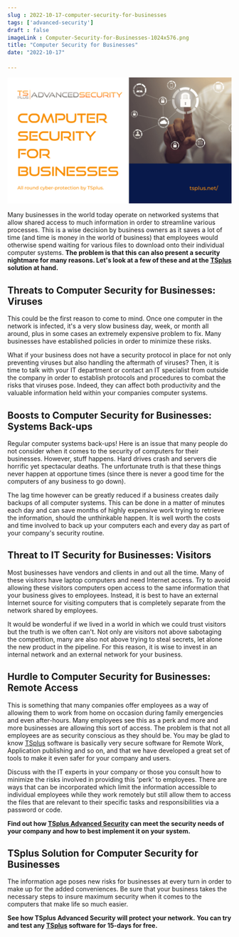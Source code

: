 ```yaml
---
slug : 2022-10-17-computer-security-for-businesses
tags: ['advanced-security']
draft : false 
imageLink : Computer-Security-for-Businesses-1024x576.png
title: "Computer Security for Businesses"
date: "2022-10-17"

---
```


[![](./images/Computer-Security-for-Businesses-1024x576.png)](https://tsplus.net/advanced-security/)

Many businesses in the world today operate on networked systems that allow shared access to much information in order to streamline various processes. This is a wise decision by business owners as it saves a lot of time (and time is money in the world of business) that employees would otherwise spend waiting for various files to download onto their individual computer systems. **The problem is that this can also present a security nightmare for many reasons. Let's look at a few of these and at the [TSplus](https://tsplus.net/advanced-security/) solution at hand.**

## Threats to Computer Security for Businesses: Viruses

This could be the first reason to come to mind. Once one computer in the network is infected, it's a very slow business day, week, or month all around, plus in some cases an extremely expensive problem to fix. Many businesses have established policies in order to minimize these risks.

What if your business does not have a security protocol in place for not only preventing viruses but also handling the aftermath of viruses? Then, it is time to talk with your IT department or contact an IT specialist from outside the company in order to establish protocols and procedures to combat the risks that viruses pose. Indeed, they can affect both productivity and the valuable information held within your companies computer systems.

## Boosts to Computer Security for Businesses: Systems Back-ups

Regular computer systems back-ups! Here is an issue that many people do not consider when it comes to the security of computers for their businesses. However, stuff happens. Hard drives crash and servers die horrific yet spectacular deaths. The unfortunate truth is that these things never happen at opportune times (since there is never a good time for the computers of any business to go down).

The lag time however can be greatly reduced if a business creates daily backups of all computer systems. This can be done in a matter of minutes each day and can save months of highly expensive work trying to retrieve the information, should the unthinkable happen. It is well worth the costs and time involved to back up your computers each and every day as part of your company's security routine.

## Threat to IT Security for Businesses: Visitors

Most businesses have vendors and clients in and out all the time. Many of these visitors have laptop computers and need Internet access. Try to avoid allowing these visitors computers open access to the same information that your business gives to employees. Instead, it is best to have an external Internet source for visiting computers that is completely separate from the network shared by employees.

It would be wonderful if we lived in a world in which we could trust visitors but the truth is we often can't. Not only are visitors not above sabotaging the competition, many are also not above trying to steal secrets, let alone the new product in the pipeline. For this reason, it is wise to invest in an internal network and an external network for your business.

## Hurdle to Computer Security for Businesses: Remote Access

This is something that many companies offer employees as a way of allowing them to work from home on occasion during family emergencies and even after-hours. Many employees see this as a perk and more and more businesses are allowing this sort of access. The problem is that not all employees are as security conscious as they should be. You may be glad to know [TSplus](https://tsplus.net/) software is basically very secure software for Remote Work, Application publishing and so on, and that we have developed a great set of tools to make it even safer for your company and users.

Discuss with the IT experts in your company or those you consult how to minimize the risks involved in providing this 'perk' to employees. There are ways that can be incorporated which limit the information accessible to individual employees while they work remotely but still allow them to access the files that are relevant to their specific tasks and responsibilities via a password or code.

**Find out how [TSplus Advanced Security](https://tsplus.net/advanced-security/) can meet the security needs of your company and how to best implement it on your system.**

## TSplus Solution for Computer Security for Businesses

The information age poses new risks for businesses at every turn in order to make up for the added conveniences. Be sure that your business takes the necessary steps to insure maximum security when it comes to the computers that make life so much easier.

**See how TSplus Advanced Security will protect your network.** **You can try and test any [TSplus](https://tsplus.net/) software for 15-days for free.**
